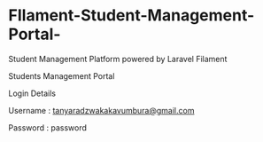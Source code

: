 # FIlament-Student-Management-Portal-
Student Management Platform powered by Laravel Filament 



Students Management Portal 

Login Details 

Username : tanyaradzwakakavumbura@gmail.com

Password : password
